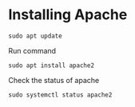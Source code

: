 # Installing Apache

```Shell
sudo apt update
```
Run command 
```Shell
sudo apt install apache2
```

Check the status of apache
```Shell
sudo systemctl status apache2
```
